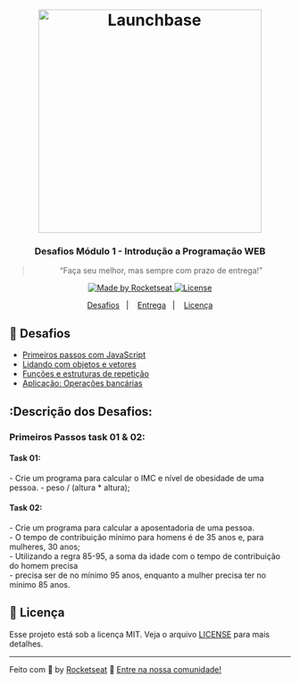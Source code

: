 <h1 align="center">
    <img alt="Launchbase" src="https://storage.googleapis.com/golden-wind/bootcamp-launchbase/logo.png" width="400px" />
</h1>

<h3 align="center">
  Desafios Módulo 1 - Introdução a Programação WEB
</h3>

<blockquote align="center">“Faça seu melhor, mas sempre com prazo de entrega!”</blockquote>

<p align="center">

  <a href="https://rocketseat.com.br">
    <img alt="Made by Rocketseat" src="https://img.shields.io/badge/made%20by-Rocketseat-%23F8952D">
  </a>

  <a href="LICENSE" >
    <img alt="License" src="https://img.shields.io/badge/license-MIT-%23F8952D">
  </a>

</p>

<p align="center">
  <a href="#rocket-desafios">Desafios</a>&nbsp;&nbsp;&nbsp;|&nbsp;&nbsp;&nbsp;
  <a href="#calendar-entrega">Entrega</a>&nbsp;&nbsp;&nbsp;|&nbsp;&nbsp;&nbsp;
  <a href="#memo-licença">Licença</a>
</p>

## :rocket: Desafios

- [Primeiros passos com JavaScript](Desafios/01-primeirosPassosComJs.js)
- [Lidando com objetos e vetores](desafios/02-lidandoComObjetosEvetores.js)
- [Funções e estruturas de repetição](desafios/03-funcoesEestruturasDeRepeticao.js)
- [Aplicação: Operações bancárias](04-aplicacaoOperacoesBancariais.js)

## :Descrição dos Desafios: 
<h3>Primeiros Passos task 01 & 02:</h3>
    <h4>Task 01:</h4>
        - Crie um programa para calcular o IMC e nível de obesidade de uma pessoa.
        - peso / (altura * altura);
    <h4>Task 02:</h4>
        - Crie um programa para calcular a aposentadoria de uma pessoa.</br>
        - O tempo de contribuição mínimo para homens é de 35 anos e, para mulheres, 30 anos;</br>
        - Utilizando a regra 85-95, a soma da idade com o tempo de contribuição do homem precisa</br>
        - precisa ser de no mínimo 95 anos, enquanto a mulher precisa ter no mínimo 85 anos.</br>
        
## :memo: Licença

Esse projeto está sob a licença MIT. Veja o arquivo [LICENSE](/LICENSE) para mais detalhes.

---

Feito com :purple_heart: by [Rocketseat](https://rocketseat.com.br) :wave: [Entre na nossa comunidade!](https://discordapp.com/invite/gCRAFhc)
